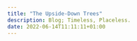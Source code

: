```yaml
---
title: "The Upside-Down Trees"
description: Blog; Timeless, Placeless.
date: 2022-06-14T11:11:11+01:00
---
```

